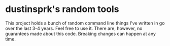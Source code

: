 # dustinsprk's random tools

This project holds a bunch of random command line things I've written in go over the last 3-4 years.
Feel free to use it. There are, however, no guarantees made about this code. Breaking changes can
happen at any time.
